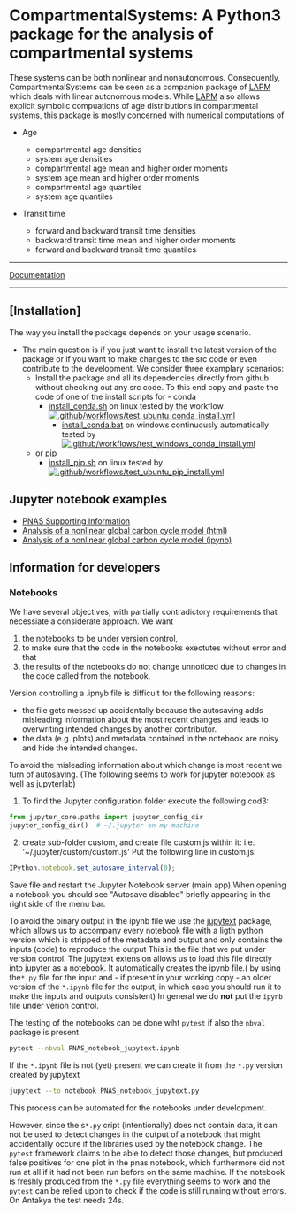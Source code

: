 
# CompartmentalSystems: A Python3 package for the analysis of compartmental systems

These systems can be both nonlinear and nonautonomous. Consequently, CompartmentalSystems can be seen
as a companion package of [LAPM](https://github.com/MPIBGC-TEE/LAPM) which deals
with linear autonomous models.
While [LAPM](https://github.com/MPIBGC-TEE/LAPM) also allows explicit symbolic compuations of age distributions 
in compartmental systems, this package is mostly concerned with numerical
computations of

* Age

    * compartmental age densities
    * system age densities
    * compartmental age mean and higher order moments
    * system age mean and higher order moments
    * compartmental age quantiles
    * system age quantiles

* Transit time

    * forward and backward transit time densities
    * backward transit time mean and higher order moments
    * forward and backward transit time quantiles

---

[Documentation](https://mpibgc-tee.github.io/CompartmentalSystems/)

<!-- ([Documentation on read the docs](http://compartmentalsystems.readthedocs.io/en/latest/)) -->

---
[Installation]
---
The way you install the package depends on your usage scenario.
- The main question is if you just want to install the latest version of the package or if you want to make changes to the src code or even contribute to the development.
  We consider three examplary scenarios:
	- Install the package and all its dependencies directly from github without checking out any src code.
	  To this end copy and paste the code of one of the install scripts for
          - conda
	    - [install_conda.sh](install_conda.sh)  on linux tested by the workflow [![.github/workflows/test_ubuntu_conda_install.yml](https://github.com/MPIBGC-TEE/CompartmentalSystems/actions/workflows/test_ubuntu_conda_install.yml/badge.svg)](https://github.com/MPIBGC-TEE/CompartmentalSystems/actions/workflows/test_ubuntu_conda_install.yml) 
            - [install_conda.bat](install_conda.bat) on windows continuously automatically tested by [![.github/workflows/test_windows_conda_install.yml](https://github.com/MPIBGC-TEE/CompartmentalSystems/actions/workflows/test_windows_conda_install.yml/badge.svg)](https://github.com/MPIBGC-TEE/CompartmentalSystems/actions/workflows/test_windows_conda_install.yml)          
  	- or pip  
	  - [install_pip.sh](install_pip.sh) on linux tested by [![.github/workflows/test_ubuntu_pip_install.yml](https://github.com/MPIBGC-TEE/CompartmentalSystems/actions/workflows/test_ubuntu_pip_install.yml/badge.svg)](https://github.com/MPIBGC-TEE/CompartmentalSystems/actions/workflows/test_ubuntu_pip_install.yml)
 
      
Jupyter notebook examples
-------------------------

- [PNAS Supporting Information](http://htmlpreview.github.io/?https://github.com/MPIBGC-TEE/CompartmentalSystems/blob/master/notebooks/PNAS/PNAS_notebook.html)
- [Analysis of a nonlinear global carbon cycle model (html)](http://htmlpreview.github.io/?https://github.com/MPIBGC-TEE/CompartmentalSystems/blob/master/notebooks/nonl_gcm_3p/nonl_gcm_3p.html)
- [Analysis of a nonlinear global carbon cycle model (ipynb)](notebooks/nonl_gcm_3p/nonl_gcm_3p.ipynb)

## Information for developers

### Notebooks
We have several objectives, with partially contradictory requirements that necessiate a considerate approach. We want 
1.  the notebooks to be under version control,
1.  to make sure that the code in the notebooks exectutes without error and that
1.  the results of the notebooks do not change unnoticed due to changes in the code called from the notebook.
   
Version controlling a .ipnyb file is difficult for the following reasons:
* the file gets messed up accidentally because the autosaving adds misleading information about the most 
  recent changes and leads to overwriting intended changes by another contributor.
* the data (e.g. plots) and metadata contained in the notebook are noisy and hide the intended changes.

To avoid the misleading information about which change is most recent we turn of autosaving. (The following seems to work for jupyter notebook as well as jupyterlab)
1. To find the Jupyter configuration folder execute the following cod3:
```python
from jupyter_core.paths import jupyter_config_dir
jupyter_config_dir()  # ~/.jupyter on my machine
```
2. create sub-folder custom, and create file custom.js within it:
   i.e. '~/.jupyter/custom/custom.js'
   Put the following line in custom.js:
```javascript
IPython.notebook.set_autosave_interval(0);
```
Save file and restart the Jupyter Notebook server (main app).When opening a notebook you should see "Autosave disabled" briefly appearing in the right side of the menu bar.

To avoid the binary output in the ipynb file  we use the [jupytext](https://github.com/mwouts/jupytext) package, which allows us to accompany every notebook file with a ligth python version which is stripped of the metadata and output and only contains the inputs (code) to reproduce the output
This is the file that we put under version control. 
The jupytext extension allows us to load this file directly into jupyter as a notebook. It automatically creates the ipynb file.( by using the```*.py``` file for the input and - if present in your working copy - an older version of the ```*.ipynb``` file for the output, in which case you should run it to make the inputs and outputs consistent)
In general we do **not** put the ```ipynb``` file under verion control.

The testing of the notebooks can be done wiht ```pytest``` if also the ```nbval``` package is present  
```bash
pytest --nbval PNAS_notebook_jupytext.ipynb
```
If the `*.ipynb` file is not (yet) present we can create it from the `*.py` version created by jupytext
```bash
jupytext --to notebook PNAS_notebook_jupytext.py 
```
This process can be automated for the notebooks under development.

However, since the s`*.py` cript (intentionally) does not contain data, it can
not be used to detect changes in the output of a notebook that might accidentally occure if the libraries used by the  notebook change. The `pytest` framework claims to be able to detect those changes, but produced false positives for 
one plot in the pnas notebook, which furthermore did not run at all if it had not been run before on the same machine.
If the notebook is freshly produced from the `*.py` file everything seems to work and the `pytest` can be relied upon to 
check if the code is still running without errors. 
On Antakya the test needs 24s.


